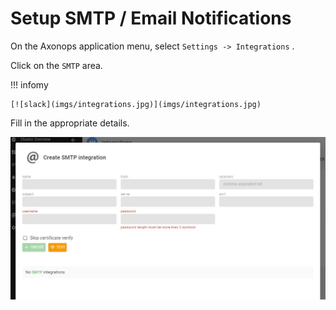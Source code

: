 # Setup SMTP / Email Notifications

On the Axonops application menu, select `Settings -> Integrations` .

Click on the `SMTP` area.

!!! infomy 

    [![slack](imgs/integrations.jpg)](imgs/integrations.jpg)

Fill in the appropriate details.

[![Routing key](imgs/email-2.jpg)](imgs/email-2.jpg)

